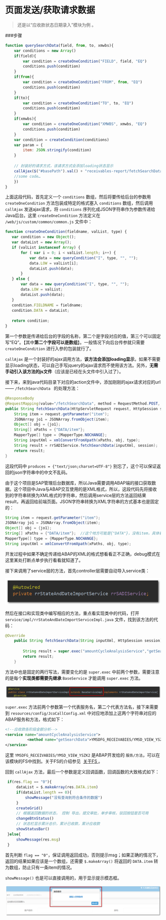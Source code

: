 # 页面发送/获取请求数据 

> 还是以“应收款状态日期录入”模块为例 。



###步骤

```javascript
function querySearchData(field, from, to, xmwbs){
    var conditions = new Array()
    if(field){
        var condition = createOneCondition("FIELD", field, "EQ")
        conditions.push(condition)
    }
    if(from){
        var condition = createOneCondition("FROM", from, "EQ")
        conditions.push(condition)
    }
    if(to){
        var condition = createOneCondition("TO", to, "EQ")
        conditions.push(condition)
    }
    if(xmwbs){
        var condition = createOneCondition("XMWBS", xmwbs, "EQ")
        conditions.push(condition)
    }
    var condition = createCondition(conditions)
    var param = {
        item: JSON.stringify(condition)
    }

    // 封装好的请求方式，该请求方式会添加loading状态显示
    callAjax($("#basePath").val() + "receivables-report/fetchSearchData", "POST", param, function(res){
	//some code…      
    })
}
```

上面这段代码，首先定义一个 `conditions` 数组，然后将要传给后台的参数用 `createOneCondition` 方法包装成特定的格式塞入 `conditions` 数组，然后调用 `callAjax` 发送ajax请求，将 `conditions` 序列化成JSON字符串作为参数传递给Java后台。这里 `createOneCondition` 方法定义在 `/web/js/custom/common/common.js` 文件中：

 ```javascript
function createOneCondition(fieldname, valList, type) {
	var condition = new Object();
	var dataList = new Array();
	if (valList instanceof Array) {
		for ( var i = 0; i < valList.length; i++) {
			var data = new queryCondition("I", type, "", "");
			data.LOW = valList[i];
			dataList.push(data);
		}
	} else {
		var data = new queryCondition("I", type, "", "");
		data.LOW = valList;
		dataList.push(data);
	}
	condition.FIELDNAME = fieldname;
	condition.DATA = dataList;

	return condition;
}
 ```

第一个参数是传递给后台的字段的名称，第二个是字段对应的值，第三个可以固定写“EQ”。【其中**第二个字段可以是数组**】。一般情况下向后台传参就只需要 `createOneCondition` 进行入参的包装就行了。

`callAjax` 是一个封装好的ajax调用方法，**该方法会添加loading显示**，如果不需要显示loading状态，可以自己手写jquery的ajax请求而不使用该方法。另外，**无需手动引入该方法的js文件**（应该是已经在头文件中引入过了）。



接下来，来到java代码目录下对应的action文件中，添加刚刚的ajax请求对应的url —— `/fetchSearchData ` 的处理方法： 

```java
@ResponseBody
@RequestMapping(value="/fetchSearchData", method = RequestMethod.POST, produces = {"text/json;charset=UTF-8"})
public String fetchSearchData(HttpServletRequest request, HttpSession session){
    String item = request.getParameter("item");
    JSONArray jo1 = JSONArray.fromObject(item);
    Object[] obj = {jo1};
    String[] xPaths = {"DATA/item"};
    MapperType[] type = {MapperType.NOCHANGE};
    String inputXml = xmlConvertFromXpath(xPaths, obj, type);
    String result = rrSADIService.fetchSearchData(inputXml, session);
    return result;
}
```

这段代码中 ` produces = {"text/json;charset=UTF-8"} ` 别忘了，这个可以保证返回的json字符串中的中文不乱码。

由于这个项目是SAP管理后台数据库，所以Java需要调用ABAP端的接口获取数据。这个项目中Java与ABAP交互使用的是XML格式，所以，这段代码先将接收到的字符串转换为XML格式的字符串，然后调用service层的方法返回结果result，再返回给前端页面。JSON字符串转换为XML字符串的方式基本也是固定的：

 ```java
 String item = request.getParameter("item");
 JSONArray jo1 = JSONArray.fromObject(item);
 Object[] obj = {jo1};
 String[] xPaths = {"DATA/item"};  //这个地方可能是{"DATA"}，没有item，具体看后台需要什么形式定，DATA/item最终生成的XML最外围会被<DATA><item>...</item></DATA>包裹
 MapperType[] type = {MapperType.NOCHANGE};
 String inputXml = xmlConvertFromXpath(xPaths, obj, type);
 ```

开发过程中如果不确定传递给ABAP的XML的格式想看看正不正确，debug模式在这里某处打断点单步执行看看就知道了。



接下来调用了service层的方法，首先controller层需要自动导入service类：

 ![pic-1](../images/sendAndRecvData-pic1.png)

然后在接口和实现类中编写相应的方法，重点看实现类中的代码，打开 `service/impl/rrStateAndDateImportServiceImpl.java` 文件，找到该方法的代码：

```java
@Override
    public String fetchSearchData(String inputXml, HttpSession session) {

        String result = super.exec("amountCycleAnalysisService","getSearchData", inputXml, session);
        return result;
    }
```

 方法中也是固定的两行写法，需要变化的是 `super.exec` 中前两个参数，需要注意的是每个**实现类都需要先继承**  `BaseService` 才能调用 `super.exec` 方法。 

![pic-2](../images/sendAndRecvData-pic2.png)

`super.exec` 方法前两个参数第一个代表服务名，第二个代表方法名，接下来需要到 `resources/config/JcoCallConfig.xml` 中对应地添加上这两个字符串对应的ABAP服务和方法，格式如下：

```xml
<!--应收款各阶段金额分析-->
<service name="amountCycleAnalysisService">
          <method name="getSearchData">YMSDFG_RECEIVABIES/YMSD_VIEW_YSZK2</method>
</service>
```

这里 `YMSDFG_RECEIVABIES/YMSD_VIEW_YSZK2` 是ABAP开发给的 `服务/方法`，可以在该模块的FS中找到。关于FS的介绍参见  [关于FS ](../others/aboutFS.md)。



回到 `callAjax` 方法，最后一个参数是定义回调函数，回调函数的大致格式如下：

```javascript
 if(res.flag == "0"){
     dataList = $.makeArray(res.DATA.item)
     if(dataList.length == 0){
         showMessage("没有查询到符合条件的数据")
     }
     createGrid()
     // 根据返回数据的状态， 控制 导出，提交审批，单步审核，驳回按钮是否可用
     changeBtnStatus()
     // 状态栏显示累计总价，累计已收款，累计应收款
     showStatusBar()
 }else{
     showMessage(res.msg)
 }
```

首先判断 `flag == "0"`，保证调用返回成功，否则提示msg；如果正确的情况下，返回的结果如果应该是一个数组，还需要 `$.makeArray()` 将返回的 `DATA.item` 转为数组，防止只有一条item的情况。

`showMessage()` 也是可以直接调用的，用于显示提示模态框。

![pic-3](../images/sendAndRecvData-pic3.png)

